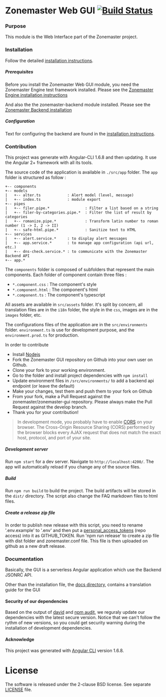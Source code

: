# Zonemaster Web GUI [![Build Status](https://travis-ci.org/zonemaster/zonemaster-gui.svg?branch=master)](https://travis-ci.org/zonemaster/zonemaster-gui)

### Purpose

This module is the Web Interface part of the Zonemaster project.

### Installation

Follow the detailed [installation instructions](docs/Installation.md).

##### Prerequisites

Before you install the Zonemaster Web GUI module, you need the
Zonemaster Engine test framework installed. Please see the
[Zonemaster Engine installation instructions](https://github.com/zonemaster/zonemaster-engine/blob/master/docs/Installation.md)

And also the the zonemaster-backend module installed. Please see the [Zonemaster
Backend installation](https://github.com/zonemaster/zonemaster-backend/blob/master/docs/Installation.md)

##### Configuration

Text for configuring the backend are found in the [installation
instructions](docs/Installation.md).

### Contribution

This project was generate with Angular-CLI 1.6.8 and then updating.
It use the Angular 2+ framework with all its tools.

The source code of the application is available in `./src/app` folder.
The `app` folder is structured as follow :

```
+-- components
+-- models
|   +-- alter.ts            : Alert model (level, message)
|   +-- index.ts            : module export
+-- pipes
|   +-- filer.pipe.*                : Filter a list based on a string
|   +-- filer-by-categories.pipe.*  : Filter the list of result by categories
|   +-- romanize.pipe.*             : Transform latin number to roman number (1 -> I, 2 -> II)
|   +-- safe-html.pipe.*            : Sanitize text to HTML
+-- services
|   +-- alert.service.*     : to display alert messages
|   +-- app.service.*       : to manage app configuration (api url, etc.)
|   +-- dns-check.service.* : to communicate with the Zonemaster Backend API
+-- app.*
```

The `components` folder is composed of subfolders that represent the main components.
Each folder of component contain three files :

-   `*.component.css` : The component's style
-   `*.component.html` : The component's html
-   `*.component.ts` : The component's typescript

All assets are available in `src/assets` folder.
It's split by concern, all translation files are in the `i18n` folder, the style in the `css`,
images are in the `images` folder, etc.

The configurations files of the application are in the `src/environments` folder.
`environment.ts` is use for development purpose, and the `environment.prod.ts` for production.

In order to contribute

-   Install [Nodejs](https://nodejs.org)
-   Fork the Zonemaster GUI repository on Github into your own user on Github.
-   Clone your fork to your working environment.
-   Go to the folder and install project dependencies with `npm install`
-   Update environment files in `/src/environments/` to add a backend api endpoint (or leave the default)
-   Make your changes, test them and push them to your fork on Github
-   From your fork, make a Pull Request against the zonemaster/zonemaster-gui repository.
    Please always make the Pull Request against the develop branch.
-   Thank you for your contribution!

> In development mode, you probably have to enable [CORS](https://developer.mozilla.org/en-US/docs/Web/HTTP/CORS) on your browser.
> The Cross-Origin Resource Sharing (CORS) performed by the browser blocks every AJAX request that does not match the exact host, protocol, and port of your site.

##### Development server

Run `npm start` for a dev server. Navigate to `http://localhost:4200/`. The app will automatically reload if you change any of the source files.

##### Build

Run `npm run build` to build the project. The build artifacts will be stored in the `dist/` directory.
The script also change the FAQ markdown files to html files.

##### Create a release zip file

In order to publish new release with this script, you need to rename '.env.example' to '.env' and then put a [personal_access_tokens](https://gitlab.com/profile/personal_access_tokens) (repo access) into it as GITHUB_TOKEN.
Run 'npm run release' to create a zip file with dist folder and zonemaster.conf file.
This file is then uploaded on github as a new draft release.

### Documentation

Basically, the GUI is a serverless Angular application which use the Backend JSONRC API.

Other than the installation file, the [docs directory](docs/), contains a translation guide for the GUI

#### Security of our dependencies

Based on the output of [david](https://david-dm.org/) and [npm audit](https://docs.npmjs.com/cli/audit), we reguraly
update our dependencies with the latest secure version. Notice that we can't follow the rythm of new versions, so you could
get security warning during the installation of development dependencies.

#### Acknowledge

This project was generated with [Angular CLI](https://github.com/angular/angular-cli) version 1.6.8.

# License

The software is released under the 2-clause BSD license. See separate
[LICENSE](LICENSE) file.
